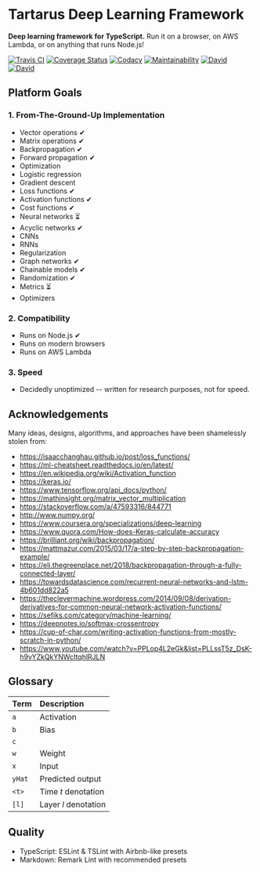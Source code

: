 # Tartarus Deep Learning Framework

**Deep learning framework for TypeScript.** Run it on a browser, on AWS Lambda, or on anything that runs Node.js!


[![Travis CI](https://travis-ci.org/franksrevenge/tartarus-deep.svg?branch=master)](https://travis-ci.org/franksrevenge/tartarus-deep/)
[![Coverage Status](https://coveralls.io/repos/github/franksrevenge/tartarus-deep/badge.svg?branch=master)](https://coveralls.io/github/franksrevenge/tartarus-deep?branch=master)
[![Codacy](https://api.codacy.com/project/badge/Grade/8279d1926eed411cae160fc6c9156560)](https://www.codacy.com/app/franksrevenge/tartarus-deep?utm_source=github.com&amp;utm_medium=referral&amp;utm_content=franksrevenge/tartarus-deep&amp;utm_campaign=Badge_Grade)
[![Maintainability](https://api.codeclimate.com/v1/badges/d44d858f3266337623c8/maintainability)](https://codeclimate.com/github/franksrevenge/tartarus-deep/maintainability)
[![David](https://david-dm.org/franksrevenge/tartarus-deep.svg)](https://david-dm.org/franksrevenge/tartarus-deep)
[![David](https://david-dm.org/franksrevenge/tartarus-deep/dev-status.svg)](https://david-dm.org/franksrevenge/tartarus-deep?type=dev)


## Platform Goals

### 1. From-The-Ground-Up Implementation

*   Vector operations ✔
*   Matrix operations ✔
*   Backpropagation ✔
*   Forward propagation ✔
*   Optimization
*   Logistic regression
*   Gradient descent
*   Loss functions ✔
*   Activation functions ✔
*   Cost functions ✔
*   Neural networks ⏳
*   Acyclic networks ✔
*   CNNs
*   RNNs
*   Regularization
*   Graph networks ✔
*   Chainable models ✔
*   Randomization ✔
*   Metrics ⏳
*   Optimizers



### 2. Compatibility


*   Runs on Node.js ✔
*   Runs on modern browsers
*   Runs on AWS Lambda


### 3. Speed

*   Decidedly unoptimized -- written for research purposes, not for speed.



## Acknowledgements

Many ideas, designs, algorithms, and approaches have been shamelessly stolen from:

*   <https://isaacchanghau.github.io/post/loss_functions/>
*   <https://ml-cheatsheet.readthedocs.io/en/latest/>
*   <https://en.wikipedia.org/wiki/Activation_function>
*   <https://keras.io/>
*   <https://www.tensorflow.org/api_docs/python/>
*   <https://mathinsight.org/matrix_vector_multiplication>
*   <https://stackoverflow.com/a/47593316/844771>
*   <http://www.numpy.org/>
*   <https://www.coursera.org/specializations/deep-learning>
*   <https://www.quora.com/How-does-Keras-calculate-accuracy>
*   <https://brilliant.org/wiki/backpropagation/>
*   <https://mattmazur.com/2015/03/17/a-step-by-step-backpropagation-example/>
*   <https://eli.thegreenplace.net/2018/backpropagation-through-a-fully-connected-layer/>
*   <https://towardsdatascience.com/recurrent-neural-networks-and-lstm-4b601dd822a5>
*   <https://theclevermachine.wordpress.com/2014/09/08/derivation-derivatives-for-common-neural-network-activation-functions/>
*   <https://sefiks.com/category/machine-learning/>
*   <https://deepnotes.io/softmax-crossentropy>
*   <https://cup-of-char.com/writing-activation-functions-from-mostly-scratch-in-python/>
*   <https://www.youtube.com/watch?v=PPLop4L2eGk&list=PLLssT5z_DsK-h9vYZkQkYNWcItqhlRJLN>


## Glossary

| Term                 | Description                                            |
| :------------------- | :------------------------------------------------------|
| `a` | Activation |
| `b` | Bias |
| `c` |  |
| `w` | Weight |
| `x` | Input |
| `yHat` | Predicted output
| `<t>` | Time _t_ denotation |
| `[l]` | Layer _l_ denotation |




## Quality

*   TypeScript: ESLint & TSLint with Airbnb-like presets
*   Markdown: Remark Lint with recommended presets
